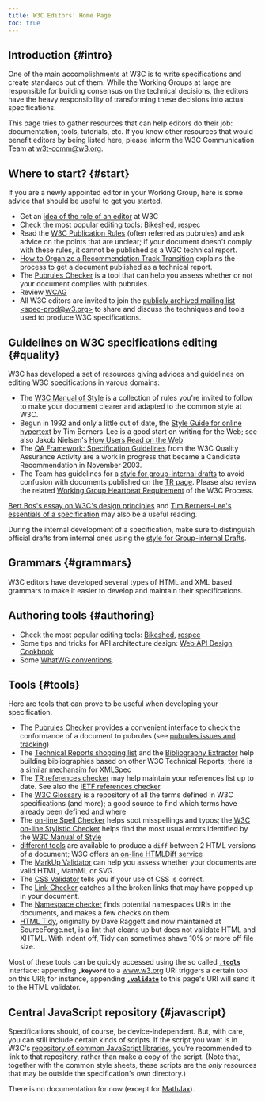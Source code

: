 ```yaml
---
title: W3C Editors' Home Page
toc: true
---
```


## Introduction {#intro}

One of the main accomplishments at W3C is to write specifications and create standards out of them. While the Working Groups at large are responsible for building consensus on the technical decisions, the editors have the heavy responsibility of transforming these decisions into actual specifications.

This page tries to gather resources that can help editors do their job: documentation, tools, tutorials, etc. If you know other resources that would benefit editors by being listed here, please inform the W3C Communication Team at [w3t-comm@w3.org](mailto:w3t-comm@w3.org).

## Where to start? {#start}

If you are a newly appointed editor in your Working Group, here is some advice that should be useful to get you started.

- Get an [idea of the role of an editor](role.md) at W3C
- Check the most popular editing tools: [Bikeshed](https://speced.github.io/bikeshed/), [respec](https://github.com/speced/respec/wiki)
- Read the [W3C Publication Rules](https://www.w3.org/pubrules/doc/) (often referred as pubrules) and ask advice on the points that are unclear; if your document doesn't comply with these rules, it cannot be published as a W3C technical report.
- [How to Organize a Recommendation Track Transition](../transitions/) explains the process to get a document published as a technical report.
- The [Pubrules Checker](https://www.w3.org/pubrules/) is a tool that can help you assess whether or not your document complies with pubrules.
- Review [WCAG](https://www.w3.org/TR/WCAG/)
- All W3C editors are invited to join the [publicly archived mailing list &lt;spec-prod@w3.org&gt;](https://lists.w3.org/Archives/Public/spec-prod/) to share and discuss the techniques and tools used to produce W3C specifications.

## Guidelines on W3C specifications editing {#quality}

W3C has developed a set of resources giving advices and guidelines on editing W3C specifications in varous domains:

- The [W3C Manual of Style](../manual-of-style/) is a collection of rules you're invited to follow to make your document clearer and adapted to the common style at W3C.
- Begun in 1992 and only a little out of date, the [Style Guide for online hypertext](https://www.w3.org/Provider/Style/) by Tim Berners-Lee is a good start on writing for the Web; see also Jakob Nielsen's [How Users Read on the Web](https://www.nngroup.com/articles/how-users-read-on-the-web/)
- The [QA Framework: Specification Guidelines](https://www.w3.org/TR/qaframe-spec/) from the W3C Quality Assurance Activity are a work in progress that became a Candidate Recommendation in November 2003.
- The Team has guidelines for a [style for group-internal drafts](editors-draft.md) to avoid confusion with documents published on the [TR page](https://www.w3.org/TR/). Please also review the related [Working Group Heartbeat Requirement](https://www.w3.org/policies/process/#revising-wd) of the W3C Process.

[Bert Bos's essay on W3C's design principles](https://www.w3.org/People/Bos/DesignGuide/introduction) and [Tim Berners-Lee's essentials of a specification](https://www.w3.org/1999/09/specification) may also be a useful reading.

During the internal development of a specification, make sure to distinguish official drafts from internal ones using the [style for Group-internal Drafts](editors-draft.md).

## Grammars {#grammars}

W3C editors have developed several types of HTML and XML based grammars to make it easier to develop and maintain their specifications.

## Authoring tools {#authoring}

- Check the most popular editing tools: [Bikeshed](https://speced.github.io/bikeshed/), [respec](https://github.com/speced/respec/wiki)
- Some tips and tricks for API architecture design: [Web API Design Cookbook](https://www.w3.org/TR/api-design/)
- Some [WhatWG conventions](https://wiki.whatwg.org/wiki/Specs/howto).

## Tools {#tools}

Here are tools that can prove to be useful when developing your specification.

- The [Pubrules Checker](https://www.w3.org/pubrules/) provides a convenient interface to check the conformance of a document to pubrules (see [pubrules issues and tracking](https://github.com/w3c/specberus/issues))
- The [Technical Reports shopping list](https://www.w3.org/2000/06/webdata/xslt?xslfile=http%3A%2F%2Fwww.w3.org%2F2005%2F06%2Ftr-shopping.xsl&xmlfile=http%3A%2F%2Fwww.w3.org%2F2002%2F01%2Ftr-automation%2Ftr.rdf) and the [Bibliography Extractor](https://www.w3.org/2002/01/tr-automation/tr-biblio-ui) help building bibliographies based on other W3C Technical Reports; there is a [similar mechansim](https://lists.w3.org/Archives/Public/spec-prod/2003OctDec/0002.html) for XMLSpec
- The [TR references checker](https://www.w3.org/2004/07/references-checker-ui) may help maintain your references list up to date. See also the [IETF references checker](https://www.w3.org/2007/05/ietf-references-checker).
- The [W3C Glossary](https://www.w3.org/2003/glossary/) is a repository of all the terms defined in W3C specifications (and more); a good source to find which terms have already been defined and where
- The [on-line Spell Checker](https://www.w3.org/2002/01/spellchecker) helps spot misspellings and typos; the [W3C on-line Stylistic Checker](https://www.w3.org/2002/08/diction) helps find the most usual errors identified by the [W3C Manual of Style](../manual-of-style/)
- [different tools](https://esw.w3.org/topic/HtmlDiff) are available to produce a `diff` between 2 HTML versions of a document; W3C offers an [on-line HTMLDiff service](https://www.w3.org/2007/10/htmldiff)
- The [MarkUp Validator](https://validator.w3.org/) can help you assess whether your documents are valid HTML, MathML or SVG.
- The [CSS Validator](https://jigsaw.w3.org/css-validator/) tells you if your use of CSS is correct.
- The [Link Checker](https://validator.w3.org/checklink) catches all the broken links that may have popped up in your document.
- The [Namespace checker](https://www.w3.org/2003/09/nschecker) finds potential namespaces URIs in the documents, and makes a few checks on them
- [HTML Tidy](https://www.html-tidy.org/), originally by Dave Raggett and now maintained at SourceForge.net, is a lint that cleans up but does not validate HTML and XHTML. With indent off, Tidy can sometimes shave 10% or more off file size.

Most of these tools can be quickly accessed using the so called  **[`,tools`](./,tools)** interface: appending **`,keyword`** to a www.w3.org URI triggers a certain tool on this URI; for instance, appending **[`,validate`](,validate)** to this page's URI will send it to the HTML validator.

## Central JavaScript repository {#javascript}

Specifications should, of course, be device-independent. But, with care, you can still include certain kinds of scripts. If the script you want is in W3C's [repository of common JavaScript libraries,](https://www.w3.org/scripts/) you're recommended to link to that repository, rather than make a copy of the script. (Note that, together with the common style sheets, these scripts are the *only* resources that may be outside the specification's own directory.)

There is no documentation for now (except for [MathJax](https://www.w3.org/scripts/MathJax/)).

